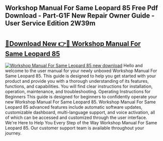 ## Workshop Manual For Same Leopard 85 Free Pdf Download - Part-G1F New Repair Owner Guide - User Service Edition 2W39m

# <h2><a href="http://bc77651.oget.top/?id=Workshop+Manual+For+Same+Leopard+85">🔗Download New 👉🔴 Workshop Manual For Same Leopard 85</a></h2>

[![Workshop Manual For Same Leopard 85 new download](https://i.imgur.com/5g1atiW.png)](http://bc77651.oget.top/?id=Workshop+Manual+For+Same+Leopard+85)
Hello and welcome to the user manual for your newly unboxed Workshop Manual For Same Leopard 85. This guide is designed to help you get started with your product and provide you with a thorough understanding of its features, functions, and capabilities. You will find clear instructions for installation, operation, maintenance, and troubleshooting. Operating Instructions for Beginners This guide is designed for beginners to confidently operate your new Workshop Manual For Same Leopard 85. Workshop Manual For Same Leopard 85 advanced features include automatic software updates, customizable dashboard, multi-language support, and voice activation, all of which can be accessed and customized through the user interface. We're Here to Help You Every Step of the Way Workshop Manual For Same Leopard 85. Our customer support team is available throughout your journey.
